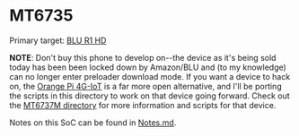 # MT6735

Primary target: [BLU R1 HD][r1hd]

**NOTE**: Don't buy this phone to develop on--the device as it's being
sold today has been been locked down by Amazon/BLU and (to my knowledge)
can no longer enter preloader download mode. If you want a device to
hack on, the [Orange Pi 4G-IoT][orangepi] is a far more open
alternative, and I'll be porting the scripts in this directory to work
on that device going forward. Check out the
[MT6737M directory](../MT6737M) for more information and scripts for
that device.

Notes on this SoC can be found in [Notes.md](Notes.md).


[r1hd]: http://bluproducts.com/r1-hd/
[orangepi]: http://www.orangepi.org/Orange%20Pi%204G-IOT/
